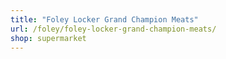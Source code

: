 ```yaml
---
title: "Foley Locker Grand Champion Meats"
url: /foley/foley-locker-grand-champion-meats/
shop: supermarket
---
```

